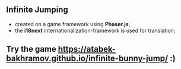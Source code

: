 ## Infinite Jumping

- created on a game framework using **Phaser.js**;
- the **i18next** internationalization-framework is used for translation;

## Try the game https://atabek-bakhramov.github.io/infinite-bunny-jump/ :)
